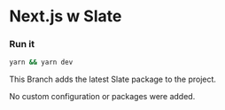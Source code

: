 # Next.js w **Slate**

### **Run it**

```bash
yarn && yarn dev
```

This Branch adds the latest Slate package to the project.

No custom configuration or packages were added.

